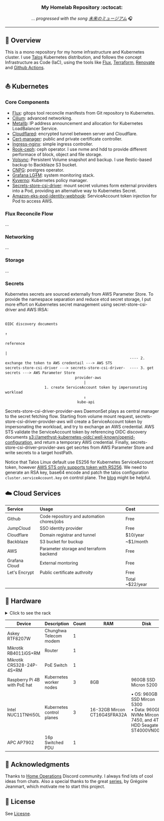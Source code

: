 <div align="center">

### My Homelab Repository :octocat:

... _progressed with the song [未来のミュージアム](https://www.youtube.com/watch?v=s8_vqfjYpBg)_ 🎧

</div>

---

## 📖 Overview

This is a mono repository for my home infrastructure and Kubernetes cluster. I use [Talos](https://github.com/siderolabs/talos) Kubernetes distribution, and follows the concept Infrastructure as Code (IaC), using the tools like [Flux](https://github.com/fluxcd/flux2), [Terraform](https://github.com/hashicorp/terraform), [Renovate](https://github.com/renovatebot/renovate) and [Github Actions](https://github.com/features/actions).

## ⛵ Kubernetes

### Core Components

- [Flux](https://github.com/fluxcd/flux2): gitops tool reconcile manifests from Git repository to Kubernetes.
- [Cilium](https://github.com/cilium/cilium): advanced networking.
- [Metallb](https://github.com/metallb/metallb): IP address announcement and allocation for Kubernetes LoadBalancer Service.
- [Cloudflared](https://github.com/cloudflare/cloudflared): encrypted tunnel between server and Cloudflare.
- [Cert-manager](https://github.com/cert-manager/cert-manager): public and private certificate controller.
- [Ingress-nginx](https://github.com/Kubernetes/ingress-nginx): simple ingress controller.
- [Rook-ceph](https://github.com/rook/rook): ceph operator. I use nvme and hdd to provide different performace of block, object and file storage.
- [Volsync](https://github.com/backube/volsync): Persistent Volume snapshot and backup. I use Restic-based backup to Backblaze S3 bucket.
- [CNPG](https://github.com/cloudnative-pg/cloudnative-pg): postgres operator.
- [Grafana LG~~T~~M](https://github.com/grafana): system monitoring stack.
- [Kyverno](https://github.com/kyverno/kyverno): Kubernetes policy manager.
- [Secrets-store-csi-driver](https://github.com/Kubernetes-sigs/secrets-store-csi-driver): mount secret volumes form external providers into a Pod, providing an alternative way to Kubernetes Secret.
- [Amazon-eks-pod-identity-webhook](https://github.com/aws/amazon-eks-pod-identity-webhook): ServiceAccount token injection for Pod to access AWS.

### Flux Reconcile Flow

...

### Networking

...

### Storage

...

### Secrets

Kubernetes secrets are sourced externally from AWS Parameter Store. To provide the namespace separation and reduce etcd secret storage, I put more effort on Kubernetes secret management using secret-store-csi-driver and AWS IRSA:

```
                                                                                                OIDC discovery documents
                                                                                                            ↑
                                                                                                        reference
                                                                                                            |
                                                         ---- 2. exchange the token to AWS credentail ---> AWS STS
secrets-store-csi-driver ---> secrets-store-csi-driver-  ---- 3. get secrets ---> AWS Parameter Store
                                provider-aws
                                    |
                  1. create ServiceAccount token by impersonating workload
                                    ↓
                                 kube-api
```

Secrets-store-csi-driver-provider-aws DaemonSet plays as central manager to the secret fetching flow. Starting from volume mount request, secrets-store-csi-driver-provider-aws will create a ServiceAccount token by impersonating the workload, and try to exchange an AWS credential. AWS STS validate the ServiceAccount token by referencing OIDC discovery documents [s3://amethyst-kubernetes-oidc/.well-known/openid-configuration](https://amethyst-kubernetes-oidc.s3.us-west-2.amazonaws.com/.well-known/openid-configuration), and return a temporary AWS credential. Finally, secrets-store-csi-driver-provider-aws get secrtes from AWS Parameter Store and write secrets to a target hostPath.

Notice that Talos Linux default use ES256 for Kubernetes ServiceAccount token, however [AWS STS only supports token with RS256](https://docs.aws.amazon.com/STS/latest/APIReference/API_AssumeRoleWithWebIdentity.html). We need to generate an RSA key, base64 encode and patch the talos configuration `cluster.serviceAccount.key` on control plane. The [blog](https://www.siderolabs.com/blog/workload-identity-for-Kubernetes-on-gcp) might be helpful.

## ☁️ Cloud Services

| Service       | Usage                                      | Cost            |
| :------------ | :----------------------------------------- | :-------------- |
| Github        | Code repository and automation chores/jobs | Free            |
| JumpCloud     | SSO identity provider                      | Free            |
| Cloudflare    | Domain registrar and tunnel                | $10/year        |
| Backblaze     | S3 bucket for buckup                       | ~$1/month       |
| AWS           | Parameter storage and terraform backend    | Free            |
| Grafana Cloud | External montoring                         | Free            |
| Let's Encrypt | Public certificate authroity               | Free            |
|               |                                            | Total ~$22/year |

## 🔧 Hardware

<details>
<summary>Click to see the rack</summary>
<img src="docs/src/rack-20231206.jpg" width="400px"/>
</details>

| Device                           | Description               | Count | RAM                          | Disk                                                                                                             |
| -------------------------------- | ------------------------- | ----- | ---------------------------- | ---------------------------------------------------------------------------------------------------------------- |
| Askey RTF8207W                   | Chunghwa Telecom modem    | 1     |                              |                                                                                                                  |
| Mikrotik<br/>RB4011iGS+RM        | Router                    | 1     |                              |                                                                                                                  |
| Mikrotik<br/>CRS328-24P-4S+RM    | PoE Switch                | 1     |                              |                                                                                                                  |
| Raspberry Pi 4B</br>with PoE hat | Kubernetes worker nodes   | 3     | 8GB                          | 960GB SSD Micron 5200                                                                                            |
| Intel<br/>NUC11TNHi50L           | Kubernetes control planes | 3     | 16-32GB Mircon CT16G4SFRA32A | <div>• OS: 960GB SSD Mircon 5300<div/><div>• Data: 960GB NVMe Mircon 7450, and 4TB HDD Seagate ST4000VN008<div/> |
| APC AP7902                       | 16p Switched PDU          | 1     |                              |                                                                                                                  |

## 🤝 Acknowledgments

Thanks to [Home Operations](https://discord.com/invite/home-operations) Discord community. I always find lots of cool ideas from chats. Also a special thanks to the great [series](https://greg.jeanmart.me/2020/04/13/build-your-very-own-self-hosting-platform-wi/), by Grégoire Jeanmart, which motivate me to start this project.

## 📄 License

See [Licesne](./LICENSE).
